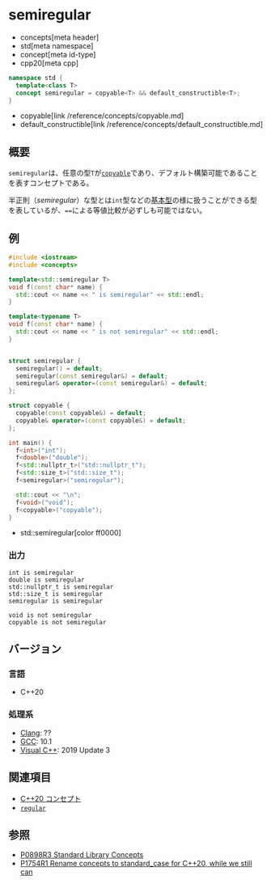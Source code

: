 # semiregular
* concepts[meta header]
* std[meta namespace]
* concept[meta id-type]
* cpp20[meta cpp]

```cpp
namespace std {
  template<class T>
  concept semiregular = copyable<T> && default_constructible<T>;
}
```
* copyable[link /reference/concepts/copyable.md]
* default_constructible[link /reference/concepts/default_constructible.md]

## 概要

`semiregular`は、任意の型`T`が[`copyable`](./copyable.md)であり、デフォルト構築可能であることを表すコンセプトである。

半正則（*semiregular*）な型とは`int`型などの[基本型](/reference/type_traits/is_fundamental.md)の様に扱うことができる型を表しているが、`==`による等値比較が必ずしも可能ではない。

## 例
```cpp example
#include <iostream>
#include <concepts>

template<std::semiregular T>
void f(const char* name) {
  std::cout << name << " is semiregular" << std::endl;
}

template<typename T>
void f(const char* name) {
  std::cout << name << " is not semiregular" << std::endl;
}


struct semiregular {
  semiregular() = default;
  semiregular(const semiregular&) = default;
  semiregular& operator=(const semiregular&) = default;
};

struct copyable {
  copyable(const copyable&) = default;
  copyable& operator=(const copyable&) = default;
};

int main() {
  f<int>("int");
  f<double>("double");
  f<std::nullptr_t>("std::nullptr_t");
  f<std::size_t>("std::size_t");
  f<semiregular>("semiregular");

  std::cout << "\n";
  f<void>("void");
  f<copyable>("copyable");
}
```
* std::semiregular[color ff0000]

### 出力
```
int is semiregular
double is semiregular
std::nullptr_t is semiregular
std::size_t is semiregular
semiregular is semiregular

void is not semiregular
copyable is not semiregular
```

## バージョン
### 言語
- C++20

### 処理系
- [Clang](/implementation.md#clang): ??
- [GCC](/implementation.md#gcc): 10.1
- [Visual C++](/implementation.md#visual_cpp): 2019 Update 3

## 関連項目

- [C++20 コンセプト](/lang/cpp20/concepts.md)
- [`regular`](./regular.md)

## 参照

- [P0898R3 Standard Library Concepts](http://www.open-std.org/jtc1/sc22/wg21/docs/papers/2018/p0898r3.pdf)
- [P1754R1 Rename concepts to standard_case for C++20, while we still can](http://www.open-std.org/jtc1/sc22/wg21/docs/papers/2019/p1754r1.pdf)
